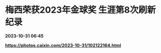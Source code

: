 # 梅西荣获2023年金球奖 生涯第8次刷新纪录

**2023-10-31 06:45**

**https://photos.caixin.com/2023-10-31/102122164.html**

